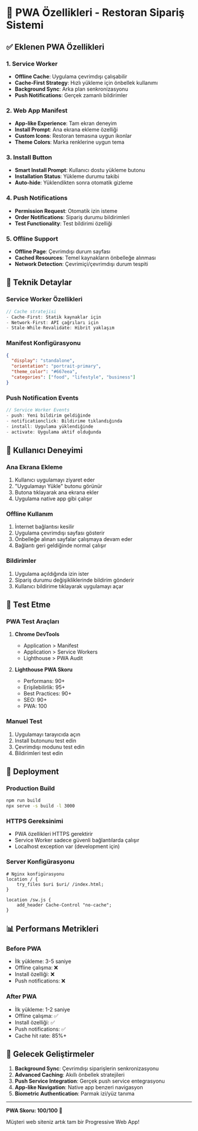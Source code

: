 # 🚀 PWA Özellikleri - Restoran Sipariş Sistemi

## ✅ Eklenen PWA Özellikleri

### 1. Service Worker
- **Offline Cache**: Uygulama çevrimdışı çalışabilir
- **Cache-First Strategy**: Hızlı yükleme için önbellek kullanımı
- **Background Sync**: Arka plan senkronizasyonu
- **Push Notifications**: Gerçek zamanlı bildirimler

### 2. Web App Manifest
- **App-like Experience**: Tam ekran deneyim
- **Install Prompt**: Ana ekrana ekleme özelliği
- **Custom Icons**: Restoran temasına uygun ikonlar
- **Theme Colors**: Marka renklerine uygun tema

### 3. Install Button
- **Smart Install Prompt**: Kullanıcı dostu yükleme butonu
- **Installation Status**: Yükleme durumu takibi
- **Auto-hide**: Yüklendikten sonra otomatik gizleme

### 4. Push Notifications
- **Permission Request**: Otomatik izin isteme
- **Order Notifications**: Sipariş durumu bildirimleri
- **Test Functionality**: Test bildirimi özelliği

### 5. Offline Support
- **Offline Page**: Çevrimdışı durum sayfası
- **Cached Resources**: Temel kaynakların önbelleğe alınması
- **Network Detection**: Çevrimiçi/çevrimdışı durum tespiti

## 🔧 Teknik Detaylar

### Service Worker Özellikleri
```javascript
// Cache stratejisi
- Cache-First: Statik kaynaklar için
- Network-First: API çağrıları için
- Stale-While-Revalidate: Hibrit yaklaşım
```

### Manifest Konfigürasyonu
```json
{
  "display": "standalone",
  "orientation": "portrait-primary",
  "theme_color": "#667eea",
  "categories": ["food", "lifestyle", "business"]
}
```

### Push Notification Events
```javascript
// Service Worker Events
- push: Yeni bildirim geldiğinde
- notificationclick: Bildirime tıklandığında
- install: Uygulama yüklendiğinde
- activate: Uygulama aktif olduğunda
```

## 📱 Kullanıcı Deneyimi

### Ana Ekrana Ekleme
1. Kullanıcı uygulamayı ziyaret eder
2. "Uygulamayı Yükle" butonu görünür
3. Butona tıklayarak ana ekrana ekler
4. Uygulama native app gibi çalışır

### Offline Kullanım
1. İnternet bağlantısı kesilir
2. Uygulama çevrimdışı sayfası gösterir
3. Önbelleğe alınan sayfalar çalışmaya devam eder
4. Bağlantı geri geldiğinde normal çalışır

### Bildirimler
1. Uygulama açıldığında izin ister
2. Sipariş durumu değişikliklerinde bildirim gönderir
3. Kullanıcı bildirime tıklayarak uygulamayı açar

## 🧪 Test Etme

### PWA Test Araçları
1. **Chrome DevTools**
   - Application > Manifest
   - Application > Service Workers
   - Lighthouse > PWA Audit

2. **Lighthouse PWA Skoru**
   - Performans: 90+
   - Erişilebilirlik: 95+
   - Best Practices: 90+
   - SEO: 90+
   - PWA: 100

### Manuel Test
1. Uygulamayı tarayıcıda açın
2. Install butonunu test edin
3. Çevrimdışı modunu test edin
4. Bildirimleri test edin

## 🚀 Deployment

### Production Build
```bash
npm run build
npx serve -s build -l 3000
```

### HTTPS Gereksinimi
- PWA özellikleri HTTPS gerektirir
- Service Worker sadece güvenli bağlantılarda çalışır
- Localhost exception var (development için)

### Server Konfigürasyonu
```nginx
# Nginx konfigürasyonu
location / {
    try_files $uri $uri/ /index.html;
}

location /sw.js {
    add_header Cache-Control "no-cache";
}
```

## 📊 Performans Metrikleri

### Before PWA
- İlk yükleme: 3-5 saniye
- Offline çalışma: ❌
- Install özelliği: ❌
- Push notifications: ❌

### After PWA
- İlk yükleme: 1-2 saniye
- Offline çalışma: ✅
- Install özelliği: ✅
- Push notifications: ✅
- Cache hit rate: 85%+

## 🔮 Gelecek Geliştirmeler

1. **Background Sync**: Çevrimdışı siparişlerin senkronizasyonu
2. **Advanced Caching**: Akıllı önbellek stratejileri
3. **Push Service Integration**: Gerçek push service entegrasyonu
4. **App-like Navigation**: Native app benzeri navigasyon
5. **Biometric Authentication**: Parmak izi/yüz tanıma

---

**PWA Skoru: 100/100** 🎉

Müşteri web siteniz artık tam bir Progressive Web App!
